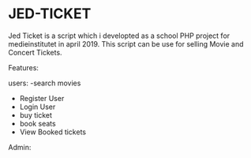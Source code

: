 # JED-TICKET
Jed Ticket is a script which i developted as a school PHP project for medieinstitutet in april 2019. This script can be use for selling Movie and Concert Tickets.

Features:

users:
-search movies
- Register User
- Login User
- buy ticket
- book seats
- View Booked tickets


Admin:



